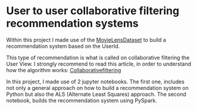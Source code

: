 # User to user collaborative filtering recommendation systems

Within this project I made use of the [MovieLensDataset](https://grouplens.org/datasets/movielens/100k/) to build a recommendation system based on the UserId.

This type of recommendation is what is called on collaborative filtering the User View. I strongly recommend to read this article, in order to understand how the algorithm works: [Collaborativefiltering](https://towardsdatascience.com/various-implementations-of-collaborative-filtering-100385c6dfe0)

In this project, I made use of 2 jupyter notebooks. The first one, includes not only a general approach on how to build a recommendation system on Python but also the ALS (Alternate Least Squares) approach. 
The second notebook, builds the recommendation system using PySpark.
